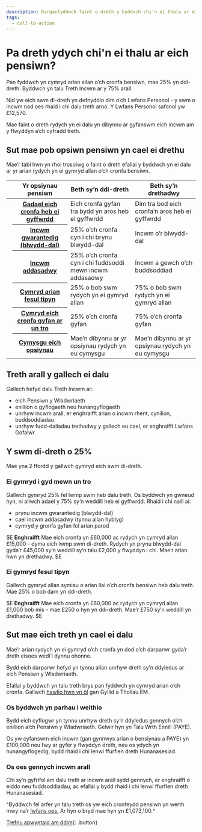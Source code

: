 ```yaml
---
description: Darganfyddwch faint o dreth y byddwch chi'n ei thalu ar eich taliadau pensiwn. Trefnwch apwyntiad Pension Wise heddiw.
tags:
  - call-to-action
---
```


# Pa dreth ydych chi'n ei thalu ar eich pensiwn?

Pan fyddwch yn cymryd arian allan o’ch cronfa bensiwn, mae 25% yn ddi-dreth. Byddwch yn talu Treth Incwm ar y 75% arall.

Nid yw eich swm di-dreth yn defnyddio dim o’ch Lwfans Personol - y swm o incwm nad oes rhaid i chi dalu treth arno. Y Lwfans Personol safonol yw £12,570.

Mae faint o dreth rydych yn ei dalu yn dibynnu ar gyfanswm eich incwm am y flwyddyn a’ch cyfradd treth.

## Sut mae pob opsiwn pensiwn yn cael ei drethu

Mae’r tabl hwn yn rhoi trosolwg o faint o dreth efallai y byddwch yn ei dalu ar yr arian rydych yn ei gymryd allan o’ch cronfa bensiwn.

<div class="ga-options-table">
  <table class="options-table">
    <thead>
      <tr>
        <th scope="col" style="width:auto;"></th>
        <th scope="col">
        Yr opsiynau pensiwn
        </th>
        <th scope="col">
          Beth sy’n ddi-dreth
        </th>
        <th scope="col">
          Beth sy’n drethadwy
        </th>
      </tr>
    </thead>
    <tbody>
      <tr>
        <td style="width:auto;">
          <span class="circle circle--s circle--leave-pot-untouched"></span>
        </td>
        <th scope="row">
          <a href="/cy/leave-pot-untouched">Gadael eich cronfa heb ei gyffwrdd</a>
        </th>
        <td>
          Eich cronfa gyfan tra bydd yn aros heb ei gyffwrdd
        </td>
        <td>
          Dim tra bod eich cronfa’n aros heb ei gyffwrdd
        </td>
      </tr>
      <tr>
        <td style="width:auto;">
          <span class="circle circle--s circle--guaranteed-income"></span>
        </td>
        <th scope="row">
          <a href="/cy/guaranteed-income">Incwm gwarantedig (blwydd-dal)</a>
        </th>
        <td>
          25% o’ch cronfa cyn i chi brynu blwydd-dal
        </td>
        <td>
          Incwm o’r blwydd-dal
        </td>
      </tr>
      <tr>
        <td style="width:auto;">
          <span class="circle circle--s circle--adjustable-income"></span>
        </td>
        <th scope="row">
          <a href="/cy/adjustable-income">Incwm addasadwy</a>
        </th>
        <td>
          25% o’ch cronfa cyn i chi fuddsoddi mewn incwm addasadwy
        </td>
        <td>
          Incwm a gewch o’ch buddsoddiad
        </td>
      </tr>
      <tr>
        <td style="width:auto;">
          <span class="circle circle--s circle--take-cash-in-chunks"></span>
        </td>
        <th scope="row">
          <a href="/cy/take-cash-in-chunks">Cymryd arian fesul tipyn</a>
        </th>
        <td>
          25% o bob swm rydych yn ei gymryd allan
        </td>
        <td>
          75% o bob swm rydych yn ei gymryd allan
        </td>
      </tr>
      <tr>
        <td style="width:auto;">
          <span class="circle circle--s circle--take-whole-pot"></span>
        </td>
        <th scope="row">
          <a href="/cy/take-whole-pot">Cymryd eich cronfa gyfan ar un tro</a>
        </th>
        <td>
          25% o’ch cronfa gyfan
        </td>
        <td>
          75% o’ch cronfa gyfan
        </td>
      </tr>
      <tr>
        <td style="width:auto;">
          <span class="circle circle--s circle--mix-options"></span>
        </td>
        <th scope="row">
          <a href="/cy/mix-options">Cymysgu eich opsiynau</a>
        </th>
        <td>
          Mae’n dibynnu ar yr opsiynau rydych yn eu cymysgu
        </td>
        <td>
          Mae’n dibynnu ar yr opsiynau rydych yn eu cymysgu
        </td>
      </tr>
    </tbody>
  </table>
</div>

## Treth arall y gallech ei dalu

Gallech hefyd dalu Treth Incwm ar:

- eich Pensiwn y Wladwriaeth
- enillion o gyflogaeth neu hunangyflogaeth
- unrhyw incwm arall, er enghraifft arian o incwm rhent, cynilion, buddsoddiadau
- unrhyw fudd-daliadau trethadwy y gallech eu cael, er enghraifft Lwfans Gofalwr

## Y swm di-dreth o 25%
Mae yna 2 ffordd y gallwch gymryd eich swm di-dreth.

### Ei gymryd i gyd mewn un tro
Gallwch gymryd 25% fel lwmp swm heb dalu treth. Os byddwch yn gwneud hyn, ni allwch adael y 75% sy’n weddill heb ei gyffwrdd. Rhaid i chi naill ai:

- prynu incwm gwarantedig (blwydd-dal)
- cael incwm addasadwy (tynnu allan hyblyg)
- cymryd y gronfa gyfan fel arian parod

$E
**Enghraifft**
Mae eich cronfa yn £60,000 ac rydych yn cymryd allan £15,000 - dyma eich lwmp swm di-dreth.
Rydych yn prynu blwydd-dal gyda’r £45,000 sy’n weddill sy’n talu £2,000 y flwyddyn i chi.
Mae’r arian hwn yn drethadwy.
$E

### Ei gymryd fesul tipyn
Gallwch gymryd allan symiau o arian llai o’ch cronfa bensiwn heb dalu treth. Mae 25% o bob darn yn ddi-dreth.

$E
**Enghraifft**
Mae eich cronfa yn £60,000 ac rydych yn cymryd allan £1,000 bob mis - mae £250 o hyn yn ddi-dreth. Mae’r £750 sy’n weddill yn drethadwy.
$E

## Sut mae eich treth yn cael ei dalu

Mae’r arian rydych yn ei gymryd o’ch cronfa yn dod o’ch darparwr gyda’r dreth eisoes wedi’i dynnu ohonno.

Bydd eich darparwr hefyd yn tynnu allan unrhyw dreth sy’n ddyledus ar eich Pensiwn y Wladwriaeth.

Efallai y byddwch yn talu treth brys pan fyddwch yn cymryd arian o’ch cronfa. Gallwch [hawlio hwn yn ôl](https://www.gov.uk/claim-tax-refund/you-get-a-pension) gan Gyllid a Thollau EM.

### Os byddwch yn parhau i weithio
Bydd eich cyflogwr yn tynnu unrhyw dreth sy’n ddyledus gennych o’ch enillion a’ch Pensiwn y Wladwriaeth. Gelwir hyn yn Talu Wrth Ennill (PAYE).

Os yw cyfanswm eich incwm (gan gynnwys arian o bensiynau a PAYE) yn £100,000 neu fwy ar gyfer y flwyddyn dreth, neu os ydych yn hunangyflogedig, bydd rhaid i chi lenwi ffurflen dreth Hunanasesiad.

### Os oes gennych incwm arall
Chi sy’n gyfrifol am dalu treth ar incwm arall sydd gennych, er enghraifft o eiddo neu fuddsoddiadau, ac efallai y bydd rhaid i chi lenwi ffurflen dreth Hunanasesiad.

^Byddwch fel arfer yn talu treth os yw eich cronfeydd pensiwn yn werth mwy na’r [lwfans oes.](https://www.gov.uk/tax-on-your-private-pension/lifetime-allowance) Ar hyn o bryd mae hyn yn £1,073,100.^

[Trefnu apwyntaid am ddim](/cy/appointments){: .button}
